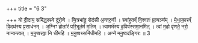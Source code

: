 +++
title = "6 3"

+++
यो दी॒दाय॒ समि॑द्ध॒स्स्वे दु॑रो॒णे । चि॒त्रभा॑नू॒ रोद॑सी अ॒न्तरु॒र्वी । स्वा॑हुतव्ँ वि॒श्वतः॑ प्र॒त्यञ्च᳚म् । मे॒धा॒का॒रव्ँ वि॒दथ॑स्य  प्र॒साध॑नम् । अ॒ग्निꣳ होता॑रं परि॒भूत॑मं म॒तिम् । त्वामर्भ॑स्य ह॒विष॑स्समा॒नमित् । त्वां म॒हो वृ॑णते॒ नरो॒  नान्यन्त्वत् । म॒नु॒ष्वत्त्वा॒ नि धी॑महि । म॒नु॒ष्वथ्समि॑धीमहि । अग्ने॑ मनु॒ष्वद॑ङ्गिरः ॥ 3

